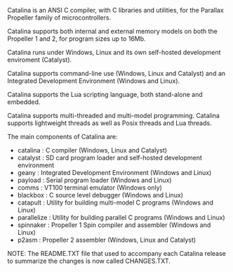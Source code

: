 Catalina is an ANSI C compiler, with C libraries and utilities, for the Parallax Propeller family of microcontrollers. 

Catalina supports both internal and external memory models on both the Propeller 1 and 2, for program sizes up to 16Mb.

Catalina runs under Windows, Linux and its own self-hosted development enviroment (Catalyst).

Catalina supports command-line use (Windows, Linux and Catalyst) and an Integrated Development Environment (Windows and Linux).

Catalina supports the Lua scripting language, both stand-alone and embedded.

Catalina supports multi-threaded and multi-model programming. Catalina supports lightweight threads as well as Posix threads and Lua threads.

The main components of Catalina are:

-  catalina    : C compiler (Windows, Linux and Catalyst)
-  catalyst    : SD card program loader and self-hosted development environment
-  geany       : Integrated Development Environment (Windows and Linux)
-  payload     : Serial program loader (Windows and Linux)
-  comms       : VT100 terminal emulator (Windows only)
-  blackbox    : C source level debugger (Windows and Linux)
-  catapult    : Utility for building multi-model C programs (Windows and Linux)
-  parallelize : Utility for building parallel C programs (Windows and Linux)
-  spinnaker   : Propeller 1 Spin compiler and assembler (Windows and Linux)
-  p2asm       : Propeller 2 assembler (Windows, Linux and Catalyst)

NOTE: The README.TXT file that used to accompany each Catalina release to summarize the changes is now called CHANGES.TXT.

